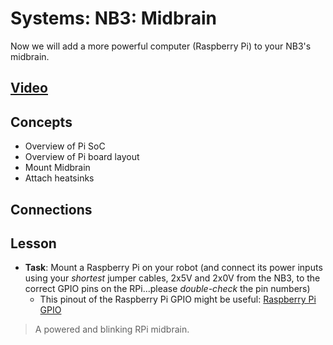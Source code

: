 # Systems: NB3: Midbrain
Now we will add a more powerful computer (Raspberry Pi) to your NB3's midbrain.

## [Video](https://vimeo.com/1036089510)

## Concepts
- Overview of Pi SoC
- Overview of Pi board layout
- Mount Midbrain
- Attach heatsinks

## Connections

## Lesson

- **Task**: Mount a Raspberry Pi on your robot (and connect its power inputs using your *shortest* jumper cables, 2x5V and 2x0V from the NB3, to the correct GPIO pins on the RPi...please *double-check* the pin numbers)
    - This pinout of the Raspberry Pi GPIO might be useful: [Raspberry Pi GPIO](../../../boxes/systems/_data/images/rpi_GPIO_pinout.png)
> A powered and blinking RPi midbrain.